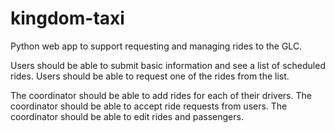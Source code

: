 # kingdom-taxi
Python web app to support requesting and managing rides to the GLC.

Users should be able to submit basic information and see a list of scheduled rides.
Users should be able to request one of the rides from the list.

The coordinator should be able to add rides for each of their drivers.
The coordinator should be able to accept ride requests from users.
The coordinator should be able to edit rides and passengers.

